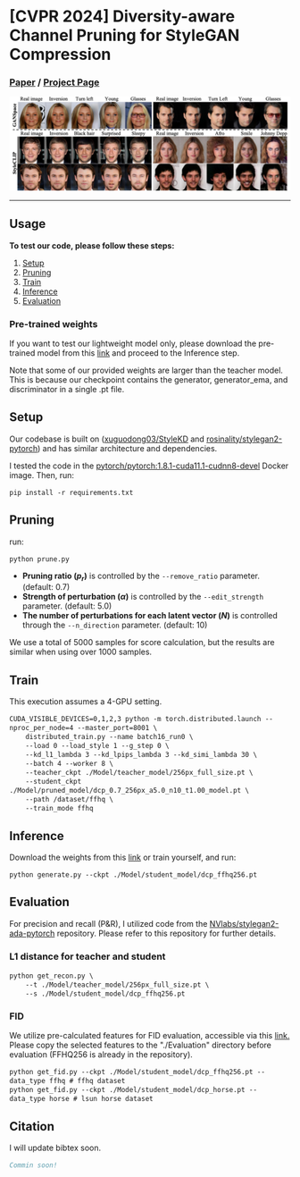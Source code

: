 # [CVPR 2024] Diversity-aware Channel Pruning for StyleGAN Compression

### [Paper](https://arxiv.org/abs/2403.13548) / [Project Page](https://jiwoogit.github.io/DCP-GAN_site/)
![imgs](asset/teaser.png)

---
## Usage

**To test our code, please follow these steps:**

1. [Setup](#setup)
2. [Pruning](#pruning)
3. [Train](#train)
4. [Inference](#inference)
5. [Evaluation](#evaluation)


### Pre-trained weights

If you want to test our lightweight model only, please download the pre-trained model from this [link](https://drive.google.com/drive/folders/189irmL8OMkynCeu4-XLPq8OGGvCNoiFA?usp=sharing) and proceed to the Inference step.

Note that some of our provided weights are larger than the teacher model. This is because our checkpoint contains the generator, generator_ema, and discriminator in a single .pt file.

## Setup

Our codebase is built on ([xuguodong03/StyleKD](https://github.com/xuguodong03/StyleKD) and [rosinality/stylegan2-pytorch](https://github.com/rosinality/stylegan2-pytorch)) and has similar architecture and dependencies.

I tested the code in the [pytorch/pytorch:1.8.1-cuda11.1-cudnn8-devel](https://hub.docker.com/layers/pytorch/pytorch/1.8.1-cuda11.1-cudnn8-devel/images/sha256-024af183411f136373a83f9a0e5d1a02fb11acb1b52fdcf4d73601912d0f09b1) Docker image.
Then, run:
```
pip install -r requirements.txt
```

## Pruning
run:
```
python prune.py
```
- **Pruning ratio ($p_r$)** is controlled by the `--remove_ratio` parameter. (default: 0.7)
- **Strength of perturbation ($\alpha$)** is controlled by the `--edit_strength` parameter. (default: 5.0)
- **The number of perturbations for each latent vector ($N$)** is controlled through the `--n_direction` parameter. (default: 10)

We use a total of 5000 samples for score calculation, but the results are similar when using over 1000 samples.

## Train
This execution assumes a 4-GPU setting.
```
CUDA_VISIBLE_DEVICES=0,1,2,3 python -m torch.distributed.launch --nproc_per_node=4 --master_port=8001 \
    distributed_train.py --name batch16_run0 \
    --load 0 --load_style 1 --g_step 0 \
    --kd_l1_lambda 3 --kd_lpips_lambda 3 --kd_simi_lambda 30 \
    --batch 4 --worker 8 \
    --teacher_ckpt ./Model/teacher_model/256px_full_size.pt \
    --student_ckpt ./Model/pruned_model/dcp_0.7_256px_a5.0_n10_t1.00_model.pt \
    --path /dataset/ffhq \
    --train_mode ffhq
```

## Inference
Download the weights from this [link](https://drive.google.com/drive/folders/189irmL8OMkynCeu4-XLPq8OGGvCNoiFA?usp=sharing) or train yourself, and run:
```
python generate.py --ckpt ./Model/student_model/dcp_ffhq256.pt
```

## Evaluation
For precision and recall (P&R), I utilized code from the [NVlabs/stylegan2-ada-pytorch](https://github.com/NVlabs/stylegan2-ada-pytorch) repository. Please refer to this repository for further details.






### L1 distance for teacher and student
```
python get_recon.py \
    --t ./Model/teacher_model/256px_full_size.pt \
    --s ./Model/student_model/dcp_ffhq256.pt
```

### FID
We utilize pre-calculated features for FID evaluation, accessible via this [link.](https://drive.google.com/drive/folders/1PqvIcAnVFvNyW_OTCwW0QceqNqayAhF0?usp=sharing)
Please copy the selected features to the "./Evaluation" directory before evaluation (FFHQ256 is already in the repository).
```
python get_fid.py --ckpt ./Model/student_model/dcp_ffhq256.pt --data_type ffhq # ffhq dataset
python get_fid.py --ckpt ./Model/student_model/dcp_horse.pt --data_type horse # lsun horse dataset
```

## Citation
I will update bibtex soon.
<!-- If you find our work useful, please consider citing and star: -->
```BibTeX
Commin soon!
```